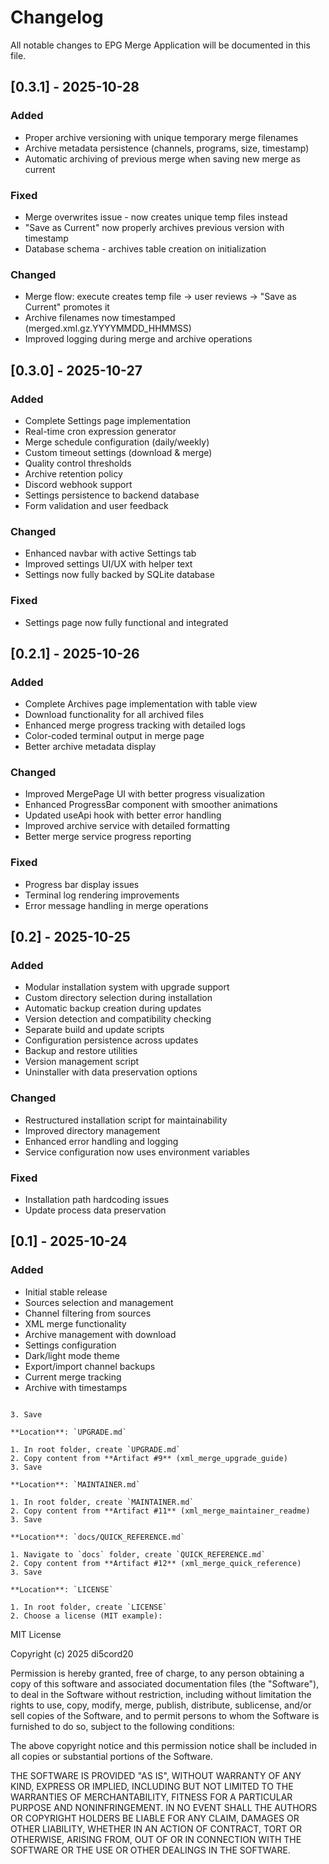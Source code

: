 # Changelog

All notable changes to EPG Merge Application will be documented in this file.

## [0.3.1] - 2025-10-28

### Added
- Proper archive versioning with unique temporary merge filenames
- Archive metadata persistence (channels, programs, size, timestamp)
- Automatic archiving of previous merge when saving new merge as current

### Fixed
- Merge overwrites issue - now creates unique temp files instead
- "Save as Current" now properly archives previous version with timestamp
- Database schema - archives table creation on initialization

### Changed
- Merge flow: execute creates temp file → user reviews → "Save as Current" promotes it
- Archive filenames now timestamped (merged.xml.gz.YYYYMMDD_HHMMSS)
- Improved logging during merge and archive operations

## [0.3.0] - 2025-10-27

### Added
- Complete Settings page implementation
- Real-time cron expression generator
- Merge schedule configuration (daily/weekly)
- Custom timeout settings (download & merge)
- Quality control thresholds
- Archive retention policy
- Discord webhook support
- Settings persistence to backend database
- Form validation and user feedback

### Changed
- Enhanced navbar with active Settings tab
- Improved settings UI/UX with helper text
- Settings now fully backed by SQLite database

### Fixed
- Settings page now fully functional and integrated

## [0.2.1] - 2025-10-26

### Added
- Complete Archives page implementation with table view
- Download functionality for all archived files
- Enhanced merge progress tracking with detailed logs
- Color-coded terminal output in merge page
- Better archive metadata display

### Changed
- Improved MergePage UI with better progress visualization
- Enhanced ProgressBar component with smoother animations
- Updated useApi hook with better error handling
- Improved archive service with detailed formatting
- Better merge service progress reporting

### Fixed
- Progress bar display issues
- Terminal log rendering improvements
- Error message handling in merge operations
 
## [0.2] - 2025-10-25

### Added
- Modular installation system with upgrade support
- Custom directory selection during installation
- Automatic backup creation during updates
- Version detection and compatibility checking
- Separate build and update scripts
- Configuration persistence across updates
- Backup and restore utilities
- Version management script
- Uninstaller with data preservation options

### Changed
- Restructured installation script for maintainability
- Improved directory management
- Enhanced error handling and logging
- Service configuration now uses environment variables

### Fixed
- Installation path hardcoding issues
- Update process data preservation

## [0.1] - 2025-10-24

### Added
- Initial stable release
- Sources selection and management
- Channel filtering from sources
- XML merge functionality
- Archive management with download
- Settings configuration
- Dark/light mode theme
- Export/import channel backups
- Current merge tracking
- Archive with timestamps
```

3. Save

**Location**: `UPGRADE.md`

1. In root folder, create `UPGRADE.md`
2. Copy content from **Artifact #9** (xml_merge_upgrade_guide)
3. Save

**Location**: `MAINTAINER.md`

1. In root folder, create `MAINTAINER.md`
2. Copy content from **Artifact #11** (xml_merge_maintainer_readme)
3. Save

**Location**: `docs/QUICK_REFERENCE.md`

1. Navigate to `docs` folder, create `QUICK_REFERENCE.md`
2. Copy content from **Artifact #12** (xml_merge_quick_reference)
3. Save

**Location**: `LICENSE`

1. In root folder, create `LICENSE`
2. Choose a license (MIT example):
```
MIT License

Copyright (c) 2025 di5cord20

Permission is hereby granted, free of charge, to any person obtaining a copy
of this software and associated documentation files (the "Software"), to deal
in the Software without restriction, including without limitation the rights
to use, copy, modify, merge, publish, distribute, sublicense, and/or sell
copies of the Software, and to permit persons to whom the Software is
furnished to do so, subject to the following conditions:

The above copyright notice and this permission notice shall be included in all
copies or substantial portions of the Software.

THE SOFTWARE IS PROVIDED "AS IS", WITHOUT WARRANTY OF ANY KIND, EXPRESS OR
IMPLIED, INCLUDING BUT NOT LIMITED TO THE WARRANTIES OF MERCHANTABILITY,
FITNESS FOR A PARTICULAR PURPOSE AND NONINFRINGEMENT. IN NO EVENT SHALL THE
AUTHORS OR COPYRIGHT HOLDERS BE LIABLE FOR ANY CLAIM, DAMAGES OR OTHER
LIABILITY, WHETHER IN AN ACTION OF CONTRACT, TORT OR OTHERWISE, ARISING FROM,
OUT OF OR IN CONNECTION WITH THE SOFTWARE OR THE USE OR OTHER DEALINGS IN THE
SOFTWARE.